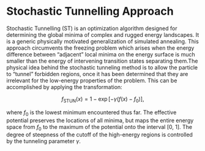 #  Stochastic Tunnelling Approach
Stochastic Tunnelling (ST) is an optimization algorithm designed for determining the global minima of complex and rugged energy landscapes. It is a generic physically motivated generalization of
simulated annealing. This approach circumvents the freezing problem which arises when the energy difference between “adjacent” local minima on the energy surface is much smaller than the energy of 
intervening transition states separating them.The physical idea behind the stochastic tunneling method is to allow the particle to “tunnel” forbidden regions, once it has been determined
that they are irrelevant for the low-energy properties of the problem. This can be accomplished by applying the transformation:

$$
f_{\text{STUN}}(x) = 1 - \exp[-\gamma(f(x) - f_0)],
$$

where $f_0$ is the lowest minimum encountered thus far. The effective potential preserves the locations of all minima, but maps the entire energy space from $f_0$ to the maximum
of the potential onto the interval [0, 1]. The degree of steepness of the cutoff of the high-energy regions is controlled by the tunneling parameter $\gamma$.

